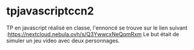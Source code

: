 # tpjavascriptccn2
 TP en javascript réalisé en classe, l'ennoncé se trouve sur le lien  suivant :https://nextcloud.nebula.ovh/s/Q3YwwcxNeQqmRxm
Le but était de simuler un jeu video avec deux personnages.